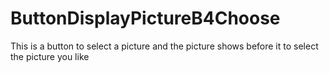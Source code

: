 # ButtonDisplayPictureB4Choose
This is a button to select a picture and the picture shows before it to select the picture you like
